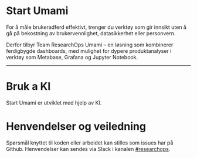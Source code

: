Start Umami
================

For å måle brukeradferd effektivt, trenger du verktøy som gir innsikt uten å gå på bekostning av brukervennlighet, datasikkerhet eller personvern.

Derfor tilbyr Team ResearchOps Umami – en løsning som kombinerer ferdigbygde dashboards, med mulighet for dypere produktanalyser i verktøy som Metabase, Grafana og Jupyter Notebook.

---

# Bruk a KI

Start Umami er utviklet med hjelp av KI.

# Henvendelser og veiledning

Spørsmål knyttet til koden eller arbeidet kan stilles
som issues har på Github. Henvendelser kan sendes via Slack i
kanalen [#researchops](https://nav-it.slack.com/archives/C02UGFS2J4B).